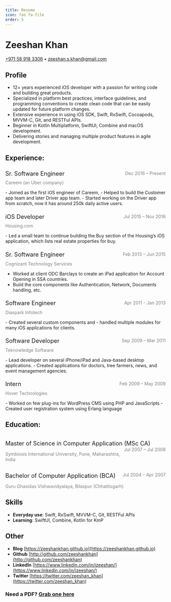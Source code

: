 ```yaml
---
title: Resume
icon: fas fa-file
order: 5
---
```


# Zeeshan Khan 
[+971 58 918 3306](tel:+971589183306)  •  [zeeshan.s.khan@gmail.com](mailto:zeeshan.s.khan@gmail.com)  


## Profile
- 12+ years experienced iOS developer with a passion for writing code and building great products.
- Specialized in platform best practices, interface guidelines, and programming conventions to create clean code that can be easily updated for future platform changes.
- Extensive experience in using iOS SDK, Swift, RxSwift, Cocoapods, MVVM-C, Git, and RESTFul APIs.
- Beginner in Kotlin Multiplatform, SwiftUI, Combine and macOS development.
- Delivering stories and managing multiple product features in agile development.


## Experience:
<p style="text-align:left; line-height:90%;">
<br/>
    <span style="font-size:130%;">
        Sr. Software Engineer
    </span>
    <span style="color:gray;float:right;">
        Dec 2016 – Present
    </span>
    <div>
    <span style="color:gray;"> 
        Careem (an Uber company)
    </span>
    </div>
</p>
- Joined as the first iOS engineer of Careem, 
- Helped to build the Customer app team and later Driver app team. 
- Started working on the Driver app from scratch, now it has around 250k daily active users. 

<p style="text-align:left; line-height:90%;">
<br/>
    <span style="font-size:130%;">
        iOS Developer
    </span>
    <span style="color:gray;float:right;">
        Jul 2015 – Nov 2016
    </span>
    <div>
    <span style="color:gray;"> 
        Housing.com
    </span>
    </div>
</p>
- Led a small team to continue building the Buy section of the Housing’s iOS application, which lists real estate properties for buy. 

<p style="text-align:left; line-height:90%;">
<br/>
    <span style="font-size:130%;">
        Sr. Software Engineer
    </span>
    <span style="color:gray;float:right;">
        Feb 2013 – Jun 2015
    </span>
    <div>
    <span style="color:gray;"> 
        Cognizant Technology Services
    </span>
    </div>
</p>

- Worked at client ODC Barclays to create an iPad application for Account Opening in SSA countries. 
- Build the core components like Authentication, Network, Documents handling, etc.

<p style="text-align:left; line-height:90%;">
<br/>
    <span style="font-size:130%;">
        Software Engineer
    </span>
    <span style="color:gray;float:right;">
        Apr 2011 - Jan 2013
    </span>
    <div>
    <span style="color:gray;"> 
        Diaspark Infotech
    </span>
    </div>
</p>
- Created several custom components and 
- handled multiple modules for many iOS applications for clients. 

<p style="text-align:left; line-height:90%;">
<br/>
    <span style="font-size:130%;">
        Software Developer
    </span>
    <span style="color:gray;float:right;">
        Sep 2009 – Mar 2011
    </span>
    <div>
    <span style="color:gray;"> 
        Teknowledge Software
    </span>
    </div>
</p>
- Lead developer on several iPhone/iPad and Java-based desktop applications. 
- Created applications for doctors, tree farmers, news, and event management agencies. 

<p style="text-align:left; line-height:90%;">
<br/>
    <span style="font-size:130%;">
        Intern
    </span>
    <span style="color:gray;float:right;">
        Feb 2009 – May 2009
    </span>
    <div>
    <span style="color:gray;"> 
        Hover Technologies
    </span>
    </div>
</p>
- Worked on few plug-ins for WordPress CMS using PHP and JavaScripts
- Created user registration system using Erlang language

## Education: 
<p style="text-align:left;">
<br/>
    <span style="font-size:130%;display:inline-block;">
        Master of Science in Computer Application (MSc CA)
    </span>
    <span style="color:gray;float:right;font-size:100%;">
        Jul 2007 – Jul 2009
    </span>
    <div>
    <span style="color:gray;font-size:100%;"> 
        Symbiosis International University, Pune, Maharashtra, India 
    </span>
    </div>
</p>

<p style="text-align:left;">
<br/>
    <span style="font-size:130%;">
        Bachelor of Computer Application (BCA)
    </span>
    <span style="color:gray;float:right;font-size:100%;">
        Jul 2004 – Apr 2007 
    </span>
    <div>
    <span style="color:gray;font-size:100%;"> 
        Guru Ghasidas Vishwavidyalaya, Bilaspur (Chhattisgarh)
    </span>
    </div>
</p>

## Skills
- **Everyday use**: Swift, RxSwift, MVVM-C, Git, RESTFul APIs
- **Learning**: SwiftUI, Combine, Kotlin for KmP

## Other
- **Blog** [https://zeeshankhan.github.io](https://zeeshankhan.github.io)
- **Github** [http://github.com/zeeshankhan](http://github.com/zeeshankhan)
- **LinkedIn** [https://www.linkedin.com/in/izeeshan/](https://www.linkedin.com/in/izeeshan/)
- **Twitter** [https://twitter.com/zeeshan_khan](https://twitter.com/zeeshan_khan)

### Need a PDF? [Grab one here](https://www.dropbox.com/s/ucpyiq21lsafhlg/Zeeshan%20Khan%20iOS.pdf?dl=0)